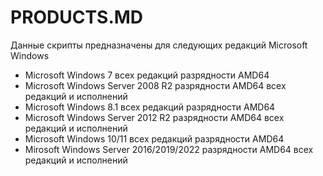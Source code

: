 # PRODUCTS.MD

Данные скрипты предназначены для следующих редакций Microsoft Windows

- Microsoft Windows 7 всех редакций разрядности AMD64
- Microsoft Windows Server 2008 R2 разрядности AMD64 всех редакций и исполнений
- Microsoft Windows 8.1 всех редакций разрядности AMD64
- Microsoft Windows Server 2012 R2 разрядности AMD64 всех редакций и исполнений
- Microsoft Windows 10/11 всех редакций разрядности AMD64
- Mirosoft Windows Server 2016/2019/2022 разрядности AMD64 всех редакций и исполнений

